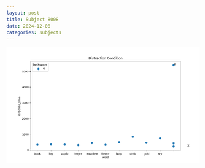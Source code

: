 ```yaml
---
layout: post
title: Subject 8008
date: 2024-12-08
categories: subjects
---
```


![](data/8008/run-4/8008_rt_acc_fuzzy_delay.png)
